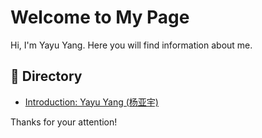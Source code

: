 # Welcome to My Page

Hi, I'm Yayu Yang. Here you will find information about me.  

## 📌 Directory

- [Introduction: Yayu Yang (杨亚宇)](./Introduction/index)
<!-- - [In Memory of My Grandmother: Shunlan Shi](./grandma/index)-->

Thanks for your attention!
